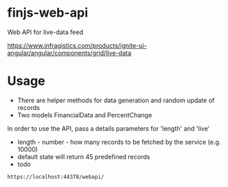 # finjs-web-api

Web API for live-data feed

https://www.infragistics.com/products/ignite-ui-angular/angular/components/grid/live-data


# Usage

- There are helper methods for data generation and random update of records
- Two models FinancialData and PercentChange

In order to use the API, pass a details parameters for 'length' and 'live'
- length - number - how many records to be fetched by the service (e.g. 10000)
- default state will return 45 predefined records
- todo

```
https://localhost:44378/webapi/
```